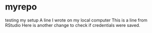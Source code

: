 # myrepo
testing my setup
A line I wrote on my local computer
This is a line from RStudio
Here is another change to check if credentials were saved. 